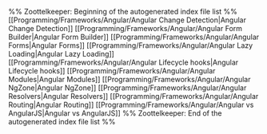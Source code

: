 %% Zoottelkeeper: Beginning of the autogenerated index file list  %%
 [[Programming/Frameworks/Angular/Angular Change Detection|Angular Change Detection]]
 [[Programming/Frameworks/Angular/Angular Form Builder|Angular Form Builder]]
 [[Programming/Frameworks/Angular/Angular Forms|Angular Forms]]
 [[Programming/Frameworks/Angular/Angular Lazy Loading|Angular Lazy Loading]]
 [[Programming/Frameworks/Angular/Angular Lifecycle hooks|Angular Lifecycle hooks]]
 [[Programming/Frameworks/Angular/Angular Modules|Angular Modules]]
 [[Programming/Frameworks/Angular/Angular NgZone|Angular NgZone]]
 [[Programming/Frameworks/Angular/Angular Resolvers|Angular Resolvers]]
 [[Programming/Frameworks/Angular/Angular Routing|Angular Routing]]
 [[Programming/Frameworks/Angular/Angular vs AngularJS|Angular vs AngularJS]]
%% Zoottelkeeper: End of the autogenerated index file list  %%
